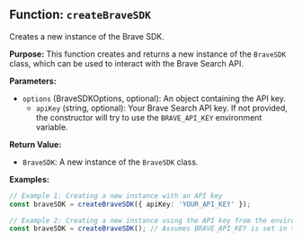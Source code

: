 ## Function: `createBraveSDK`

Creates a new instance of the Brave SDK.

**Purpose:**
This function creates and returns a new instance of the `BraveSDK` class, which can be used to interact with the Brave Search API.

**Parameters:**

* `options` (BraveSDKOptions, optional): An object containing the API key.
    * `apiKey` (string, optional): Your Brave Search API key. If not provided, the constructor will try to use the `BRAVE_API_KEY` environment variable.

**Return Value:**

* `BraveSDK`: A new instance of the `BraveSDK` class.

**Examples:**

```typescript
// Example 1: Creating a new instance with an API key
const braveSDK = createBraveSDK({ apiKey: 'YOUR_API_KEY' });

// Example 2: Creating a new instance using the API key from the environment variable
const braveSDK = createBraveSDK(); // Assumes BRAVE_API_KEY is set in the environment
```